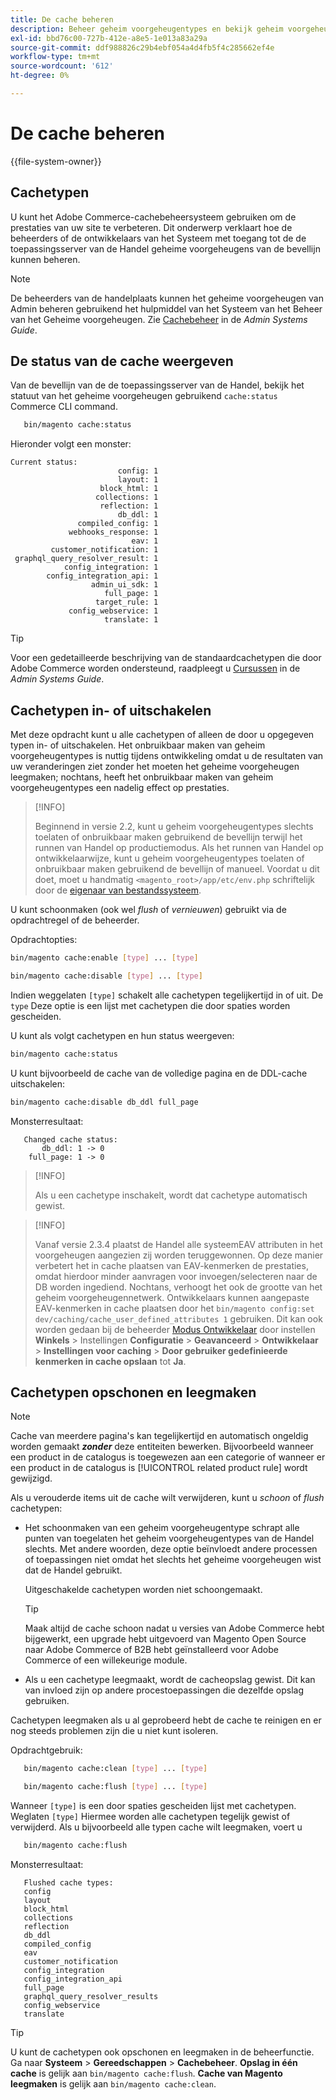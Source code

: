 ```yaml
---
title: De cache beheren
description: Beheer geheim voorgeheugentypes en bekijk geheim voorgeheugenstatus van de bevellijn gebruikend Commerce CLI
exl-id: bbd76c00-727b-412e-a8e5-1e013a83a29a
source-git-commit: ddf988826c29b4ebf054a4d4fb5f4c285662ef4e
workflow-type: tm+mt
source-wordcount: '612'
ht-degree: 0%

---
```


# De cache beheren

{{file-system-owner}}

## Cachetypen

U kunt het Adobe Commerce-cachebeheersysteem gebruiken om de prestaties van uw site te verbeteren. Dit onderwerp verklaart hoe de beheerders of de ontwikkelaars van het Systeem met toegang tot de de toepassingsserver van de Handel geheime voorgeheugens van de bevellijn kunnen beheren.

>[!NOTE]
>
>
>De beheerders van de handelplaats kunnen het geheime voorgeheugen van Admin beheren gebruikend het hulpmiddel van het Systeem van het Beheer van het Geheime voorgeheugen. Zie [Cachebeheer](https://experienceleague.adobe.com/en/docs/commerce-admin/systems/tools/cache-management) in de _Admin Systems Guide_.


## De status van de cache weergeven

Van de bevellijn van de de toepassingsserver van de Handel, bekijk het statuut van het geheime voorgeheugen gebruikend `cache:status` Commerce CLI command.

```bash
   bin/magento cache:status
```

<!-- where `--bootstrap=` is a URL-encoded associative array of Commerce [application bootstrap parameters](../bootstrap/set-parameters.md) and values. -->

Hieronder volgt een monster:

```terminal
Current status:
                        config: 1
                        layout: 1
                    block_html: 1
                   collections: 1
                    reflection: 1
                        db_ddl: 1
               compiled_config: 1
             webhooks_response: 1
                           eav: 1
         customer_notification: 1
 graphql_query_resolver_result: 1
            config_integration: 1
        config_integration_api: 1
                  admin_ui_sdk: 1
                     full_page: 1
                   target_rule: 1
             config_webservice: 1
                     translate: 1
```

>[!TIP]
>
>Voor een gedetailleerde beschrijving van de standaardcachetypen die door Adobe Commerce worden ondersteund, raadpleegt u [Cursussen](https://experienceleague.adobe.com/en/docs/commerce-admin/systems/tools/cache-management#caches) in de _Admin Systems Guide_.


## Cachetypen in- of uitschakelen

Met deze opdracht kunt u alle cachetypen of alleen de door u opgegeven typen in- of uitschakelen. Het onbruikbaar maken van geheim voorgeheugentypes is nuttig tijdens ontwikkeling omdat u de resultaten van uw veranderingen ziet zonder het moeten het geheime voorgeheugen leegmaken; nochtans, heeft het onbruikbaar maken van geheim voorgeheugentypes een nadelig effect op prestaties.

>[!INFO]
>
>Beginnend in versie 2.2, kunt u geheim voorgeheugentypes slechts toelaten of onbruikbaar maken gebruikend de bevellijn terwijl het runnen van Handel op productiemodus. Als het runnen van Handel op ontwikkelaarwijze, kunt u geheim voorgeheugentypes toelaten of onbruikbaar maken gebruikend de bevellijn of manueel. Voordat u dit doet, moet u handmatig `<magento_root>/app/etc/env.php` schriftelijk door de [eigenaar van bestandssysteem](../../installation/prerequisites/file-system/overview.md).

U kunt schoonmaken (ook wel _flush_ of _vernieuwen_) gebruikt via de opdrachtregel of de beheerder.

Opdrachtopties:

```bash
bin/magento cache:enable [type] ... [type]
```

```bash
bin/magento cache:disable [type] ... [type]
```

Indien weggelaten `[type]` schakelt alle cachetypen tegelijkertijd in of uit. De `type` Deze optie is een lijst met cachetypen die door spaties worden gescheiden.

<!-- `--bootstrap=` is a URL-encoded associative array of Commerce [application bootstrap parameters](../bootstrap/set-parameters.md#bootstrap-parameters) and values. -->

U kunt als volgt cachetypen en hun status weergeven:

```bash
bin/magento cache:status
```

U kunt bijvoorbeeld de cache van de volledige pagina en de DDL-cache uitschakelen:

```bash
bin/magento cache:disable db_ddl full_page
```

Monsterresultaat:

```terminal
   Changed cache status:
       db_ddl: 1 -> 0
    full_page: 1 -> 0
```

>[!INFO]
>
>Als u een cachetype inschakelt, wordt dat cachetype automatisch gewist.

>[!INFO]
>
>Vanaf versie 2.3.4 plaatst de Handel alle systeemEAV attributen in het voorgeheugen aangezien zij worden teruggewonnen. Op deze manier verbetert het in cache plaatsen van EAV-kenmerken de prestaties, omdat hierdoor minder aanvragen voor invoegen/selecteren naar de DB worden ingediend. Nochtans, verhoogt het ook de grootte van het geheim voorgeheugennetwerk. Ontwikkelaars kunnen aangepaste EAV-kenmerken in cache plaatsen door het `bin/magento config:set dev/caching/cache_user_defined_attributes 1` gebruiken. Dit kan ook worden gedaan bij de beheerder [Modus Ontwikkelaar](../bootstrap/application-modes.md) door instellen **Winkels** > Instellingen **Configuratie** > **Geavanceerd** > **Ontwikkelaar** > **Instellingen voor caching** > **Door gebruiker gedefinieerde kenmerken in cache opslaan** tot **Ja**.

## Cachetypen opschonen en leegmaken

>[!NOTE]
>
>Cache van meerdere pagina&#39;s kan tegelijkertijd en automatisch ongeldig worden gemaakt **_zonder_** deze entiteiten bewerken. Bijvoorbeeld wanneer een product in de catalogus is toegewezen aan een categorie of wanneer er een product in de catalogus is [!UICONTROL related product rule] wordt gewijzigd.

Als u verouderde items uit de cache wilt verwijderen, kunt u _schoon_ of _flush_ cachetypen:

- Het schoonmaken van een geheim voorgeheugentype schrapt alle punten van toegelaten het geheim voorgeheugentypes van de Handel slechts. Met andere woorden, deze optie beïnvloedt andere processen of toepassingen niet omdat het slechts het geheime voorgeheugen wist dat de Handel gebruikt.

  Uitgeschakelde cachetypen worden niet schoongemaakt.

  >[!TIP]
  >
  >Maak altijd de cache schoon nadat u versies van Adobe Commerce hebt bijgewerkt, een upgrade hebt uitgevoerd van Magento Open Source naar Adobe Commerce of B2B hebt geïnstalleerd voor Adobe Commerce of een willekeurige module.

- Als u een cachetype leegmaakt, wordt de cacheopslag gewist. Dit kan van invloed zijn op andere procestoepassingen die dezelfde opslag gebruiken.

Cachetypen leegmaken als u al geprobeerd hebt de cache te reinigen en er nog steeds problemen zijn die u niet kunt isoleren.

Opdrachtgebruik:

```bash
   bin/magento cache:clean [type] ... [type]
```

```bash
   bin/magento cache:flush [type] ... [type]
```

Wanneer `[type]` is een door spaties gescheiden lijst met cachetypen. Weglaten `[type]` Hiermee worden alle cachetypen tegelijk gewist of verwijderd. Als u bijvoorbeeld alle typen cache wilt leegmaken, voert u

```bash
   bin/magento cache:flush
```

Monsterresultaat:

```terminal
   Flushed cache types:
   config
   layout
   block_html
   collections
   reflection
   db_ddl
   compiled_config
   eav
   customer_notification
   config_integration
   config_integration_api
   full_page
   graphql_query_resolver_results
   config_webservice
   translate
```

>[!TIP]
>
>U kunt de cachetypen ook opschonen en leegmaken in de beheerfunctie. Ga naar **Systeem** > **Gereedschappen** > **Cachebeheer**. **Opslag in één cache** is gelijk aan `bin/magento cache:flush`. **Cache van Magento leegmaken** is gelijk aan `bin/magento cache:clean`.
